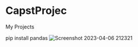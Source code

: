 # CapstProjec
My Projects 

pip install pandas
![Screenshot 2023-04-06 212321](https://user-images.githubusercontent.com/123791884/230440882-43a09f94-2737-4adb-8136-b1c571b615e7.png)

